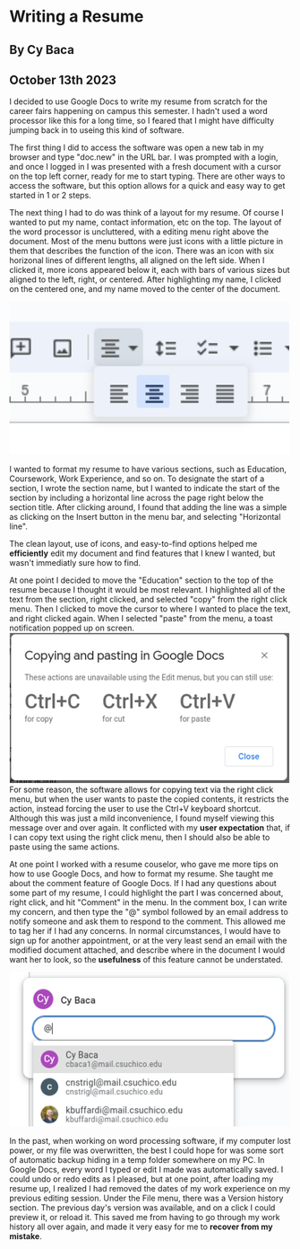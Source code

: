 # Writing a Resume

## By Cy Baca
## October 13th 2023

I decided to use Google Docs to write my resume from scratch for the career fairs happening on campus this semester. I hadn't used a word processor like this for a long time, so I feared that I might have difficulty jumping back in to useing this kind of software.

The first thing I did to access the software was open a new tab in my browser and type "doc.new" in the URL bar. I was prompted with a login, and once I logged in I was presented with a fresh document with a cursor on the top left corner, ready for me to start typing. There are other ways to access the software, but this option allows for a quick and easy way to get started in 1 or 2 steps.

The next thing I had to do was think of a layout for my resume. Of course I wanted to put my name, contact information, etc on the top. The layout of the word processor is uncluttered, with a editing menu right above the document. Most of the menu buttons were just icons with a little picture in them that describes the function of the icon. There was an icon with six horizonal lines of different lengths, all aligned on the left side. When I clicked it, more icons appeared below it, each with bars of various sizes but aligned to the left, right, or centered. After highlighting my name, I clicked on the centered one, and my name moved to the center of the document.

<img alt="Google Docs alignment icon" src="../assets/gdocs_align_icon.png" style="width:500px;"/>

I wanted to format my resume to have various sections, such as Education, Coursework, Work Experience, and so on. To designate the start of a section, I wrote the section name, but I wanted to indicate the start of the section by including a horizontal line across the page right below the section title. After clicking around, I found that adding the line was a simple as clicking on the Insert button in the menu bar, and selecting "Horizontal line".

The clean layout, use of icons, and easy-to-find options helped me **efficiently** edit my document and find features that I knew I wanted, but wasn't immediatly sure how to find.


At one point I decided to move the "Education" section to the top of the resume because I thought it would be most relevant. I highlighted all of the text from the section, right clicked, and selected "copy" from the right click menu. Then I clicked to move the cursor to where I wanted to place the text, and right clicked again. When I selected "paste" from the menu, a toast notification popped up on screen.
<img alt="Google Docs message when paste is selected from the right-click menu" src="../assets/gdocs_copypaste.png" style="width:500px;"/>
For some reason, the software allows for copying text via the right click menu, but when the user wants to paste the copied contents, it restricts the action, instead forcing the user to use the Ctrl+V keyboard shortcut. Although this was just a mild inconvenience, I found myself viewing this message over and over again. It conflicted with my **user expectation** that, if I can copy text using the right click menu, then I should also be able to paste using the same actions.

At one point I worked with a resume couselor, who gave me more tips on how to use Google Docs, and how to format my resume. She taught me about the comment feature of Google Docs. If I had any questions about some part of my resume, I could highlight the part I was concerned about, right click, and hit "Comment" in the menu. In the comment box, I can write my concern, and then type the "@" symbol followed by an email address to notify someone and ask them to respond to the comment. This allowed me to tag her if I had any concerns. In normal circumstances, I would have to sign up for another appointment, or at the very least send an email with the modified document attached, and describe where in the document I would want her to look, so the **usefulness** of this feature cannot be understated.

<img alt="Google Docs comment box with @ tags" src="../assets/gdocs_comment_tag.png" style="width:500px;"/>

In the past, when working on word processing software, if my computer lost power, or my file was overwritten, the best I could hope for was some sort of automatic backup hiding in a temp folder somewhere on my PC. In Google Docs, every word I typed or edit I made was automatically saved. I could undo or redo edits as I pleased, but at one point, after loading my resume up, I realized I had removed the dates of my work experience on my previous editing session. Under the File menu, there was a Version history section. The previous day's version was available, and on a click I could preview it, or reload it. This saved me from having to go through my work history all over again, and made it very easy for me to **recover from my mistake**.
